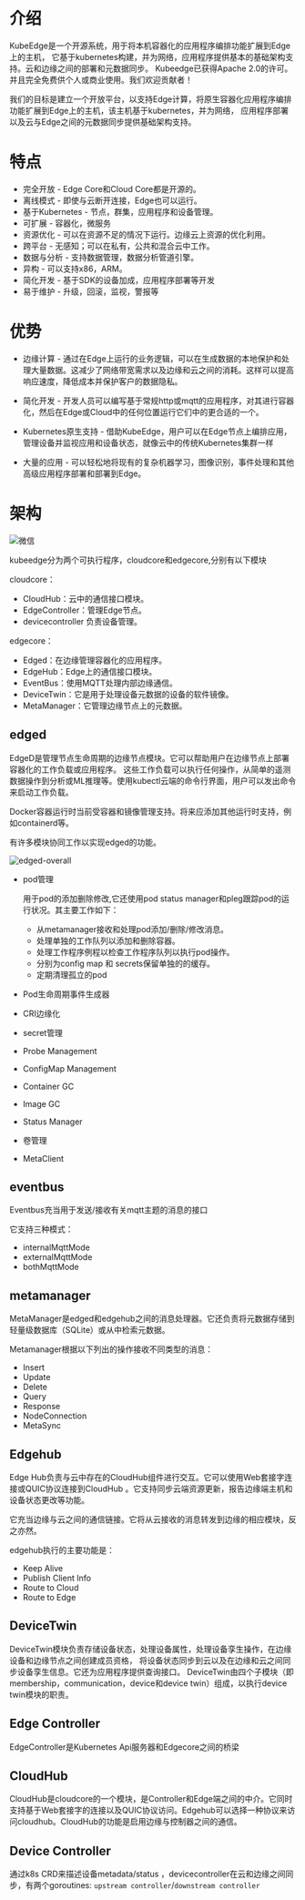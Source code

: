 # 介绍

KubeEdge是一个开源系统，用于将本机容器化的应用程序编排功能扩展到Edge上的主机，
它基于kubernetes构建，并为网络，应用程序提供基本的基础架构支持。云和边缘之间的部署和元数据同步。
Kubeedge已获得Apache 2.0的许可。并且完全免费供个人或商业使用。我们欢迎贡献者！

我们的目标是建立一个开放平台，以支持Edge计算，将原生容器化应用程序编排功能扩展到Edge上的主机，该主机基于kubernetes，并为网络，
应用程序部署以及云与Edge之间的元数据同步提供基础架构支持。

# 特点

- 完全开放 - Edge Core和Cloud Core都是开源的。
- 离线模式 - 即使与云断开连接，Edge也可以运行。
- 基于Kubernetes - 节点，群集，应用程序和设备管理。
- 可扩展 - 容器化，微服务
- 资源优化 - 可以在资源不足的情况下运行。边缘云上资源的优化利用。
- 跨平台 - 无感知；可以在私有，公共和混合云中工作。
- 数据与分析 - 支持数据管理，数据分析管道引擎。
- 异构 - 可以支持x86，ARM。
- 简化开发 - 基于SDK的设备加成，应用程序部署等开发
- 易于维护 - 升级，回滚，监视，警报等

# 优势

- 边缘计算 - 通过在Edge上运行的业务逻辑，可以在生成数据的本地保护和处理大量数据。这减少了网络带宽需求以及边缘和云之间的消耗。这样可以提高响应速度，降低成本并保护客户的数据隐私。

- 简化开发 - 开发人员可以编写基于常规http或mqtt的应用程序，对其进行容器化，然后在Edge或Cloud中的任何位置运行它们中的更合适的一个。

- Kubernetes原生支持 - 借助KubeEdge，用户可以在Edge节点上编排应用，管理设备并监视应用和设备状态，就像云中的传统Kubernetes集群一样

- 大量的应用 - 可以轻松地将现有的复杂机器学习，图像识别，事件处理和其他高级应用程序部署和部署到Edge。

# 架构

![微信](http://q08i5y6c2.bkt.clouddn.com/kubeedge-highlevel-arch.png)

kubeedge分为两个可执行程序，cloudcore和edgecore,分别有以下模块

cloudcore：
- CloudHub：云中的通信接口模块。
- EdgeController：管理Edge节点。
- devicecontroller 负责设备管理。

edgecore：
- Edged：在边缘管理容器化的应用程序。
- EdgeHub：Edge上的通信接口模块。
- EventBus：使用MQTT处理内部边缘通信。
- DeviceTwin：它是用于处理设备元数据的设备的软件镜像。
- MetaManager：它管理边缘节点上的元数据。

## edged

EdgeD是管理节点生命周期的边缘节点模块。它可以帮助用户在边缘节点上部署容器化的工作负载或应用程序。
这些工作负载可以执行任何操作，从简单的遥测数据操作到分析或ML推理等。使用kubectl云端的命令行界面，用户可以发出命令来启动工作负载。

Docker容器运行时当前受容器和镜像管理支持。将来应添加其他运行时支持，例如containerd等。

有许多模块协同工作以实现edged的功能。

![edged-overall](http://q08i5y6c2.bkt.clouddn.com/edged-overall.png)

-  pod管理

    用于pod的添加删除修改,它还使用pod status manager和pleg跟踪pod的运行状况。其主要工作如下：
    
    - 从metamanager接收和处理pod添加/删除/修改消息。
    - 处理单独的工作队列以添加和删除容器。
    - 处理工作程序例程以检查工作程序队列以执行pod操作。
    - 分别为config map 和 secrets保留单独的的缓存。
    - 定期清理孤立的pod
    
- Pod生命周期事件生成器
- CRI边缘化
- secret管理
- Probe Management
- ConfigMap Management
- Container GC
- Image GC
- Status Manager
- 卷管理
- MetaClient

## eventbus

Eventbus充当用于发送/接收有关mqtt主题的消息的接口

它支持三种模式：

- internalMqttMode
- externalMqttMode
- bothMqttMode

## metamanager

MetaManager是edged和edgehub之间的消息处理器。它还负责将元数据存储到轻量级数据库（SQLite）或从中检索元数据。

Metamanager根据以下列出的操作接收不同类型的消息：

- Insert
- Update
- Delete
- Query
- Response
- NodeConnection
- MetaSync

## Edgehub


Edge Hub负责与云中存在的CloudHub组件进行交互。它可以使用Web套接字连接或QUIC协议连接到CloudHub 。它支持同步云端资源更新，报告边缘端主机和设备状态更改等功能。

它充当边缘与云之间的通信链接。它将从云接收的消息转发到边缘的相应模块，反之亦然。

edgehub执行的主要功能是：

- Keep Alive
- Publish Client Info
- Route to Cloud
- Route to Edge

## DeviceTwin

DeviceTwin模块负责存储设备状态，处理设备属性，处理设备孪生操作，在边缘设备和边缘节点之间创建成员资格，
将设备状态同步到云以及在边缘和云之间同步设备孪生信息。它还为应用程序提供查询接口。
DeviceTwin由四个子模块（即membership，communication，device和device twin）组成，以执行device twin模块的职责。


## Edge Controller

EdgeController是Kubernetes Api服务器和Edgecore之间的桥梁

## CloudHub

CloudHub是cloudcore的一个模块，是Controller和Edge端之间的中介。它同时支持基于Web套接字的连接以及QUIC协议访问。Edgehub可以选择一种协议来访问cloudhub。CloudHub的功能是启用边缘与控制器之间的通信。

## Device Controller
 
通过k8s CRD来描述设备metadata/status ，devicecontroller在云和边缘之间同步，有两个goroutines: `upstream controller`/`downstream controller`